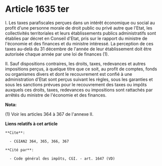 # Article 1635 ter

I. Les taxes parafiscales perçues dans un intérêt économique ou social au profit d'une personne morale de droit public ou
privé autre que l'Etat, les collectivités territoriales et leurs établissements publics administratifs sont établies par
décret en Conseil d'Etat, pris sur le rapport du ministre de l'économie et des finances et du ministre intéressé. La
perception de ces taxes au-delà du 31 décembre de l'année de leur établissement doit être autorisée chaque année par une loi
de finances (1).

II. Sauf dispositions contraires, les droits, taxes, redevances et autres impositions perçus, à quelque titre que ce soit, au
profit de comptes, fonds ou organismes divers et dont le recouvrement est confié à une administration d'Etat sont perçus
suivant les règles, sous les garanties et sous les sanctions prévues pour le recouvrement des taxes ou impôts auxquels ces
droits, taxes, redevances ou impositions sont rattachés par arrêtés du ministre de l'économie et des finances.

**Nota:**

(1) Voir les articles 364 à 367 de l'annexe II.

**Liens relatifs à cet article**

	**Cite**:

	  - CGIAN2 364, 365, 366, 367

	**Cité par**:

	  - Code général des impôts, CGI. - art. 1647 (VD)
